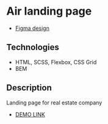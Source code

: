 # Air landing page
- [Figma design](https://www.figma.com/file/7qwsWggv9BAxMi2VPhBuPr/Air-(formerly-Dia)?node-id=9138%3A35)

## Technologies
- HTML, SCSS, Flexbox, CSS Grid
- BEM

## Description
Landing page for real estate company

- [DEMO LINK](https://SerhiiKirik.github.io/layout_dia/)
